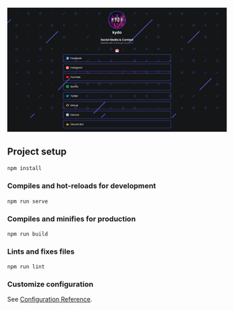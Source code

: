 <p align="center">
  <a href="https://github.com/81JC/bio-kydo">
    <img src="./image.png" alt="bio-kydo">
  </a>

## Project setup
```
npm install
```

### Compiles and hot-reloads for development
```
npm run serve
```

### Compiles and minifies for production
```
npm run build
```

### Lints and fixes files
```
npm run lint
```

### Customize configuration
See [Configuration Reference](https://cli.vuejs.org/config/).
